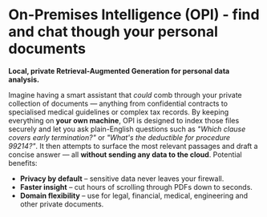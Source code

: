 # On-Premises Intelligence (OPI) - find and chat though your personal documents

**Local, private Retrieval-Augmented Generation for personal data analysis.**

Imagine having a smart assistant that *could* comb through your private collection of documents — anything from confidential contracts to specialised medical guidelines or complex tax records. By keeping everything on **your own machine**, OPI is designed to index those files securely and let you ask plain-English questions such as *"Which clause covers early termination?"* or *"What's the deductible for procedure 99214?"*. It then attempts to surface the most relevant passages and draft a concise answer — all **without sending any data to the cloud**. Potential benefits:

* **Privacy by default** – sensitive data never leaves your firewall.
* **Faster insight** – cut hours of scrolling through PDFs down to seconds.
* **Domain flexibility** – use for legal, financial, medical, engineering and other private documents.
